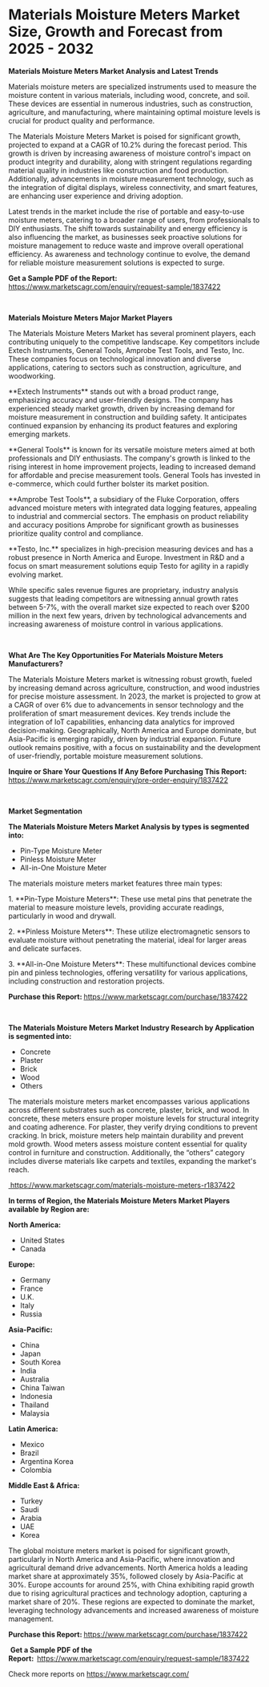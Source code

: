 <p><h1>Materials Moisture Meters Market Size, Growth and Forecast from 2025 - 2032</h1></p><p><strong>Materials Moisture Meters Market Analysis and Latest Trends</strong></p>
<p><p>Materials moisture meters are specialized instruments used to measure the moisture content in various materials, including wood, concrete, and soil. These devices are essential in numerous industries, such as construction, agriculture, and manufacturing, where maintaining optimal moisture levels is crucial for product quality and performance.</p><p>The Materials Moisture Meters Market is poised for significant growth, projected to expand at a CAGR of 10.2% during the forecast period. This growth is driven by increasing awareness of moisture control's impact on product integrity and durability, along with stringent regulations regarding material quality in industries like construction and food production. Additionally, advancements in moisture measurement technology, such as the integration of digital displays, wireless connectivity, and smart features, are enhancing user experience and driving adoption.</p><p>Latest trends in the market include the rise of portable and easy-to-use moisture meters, catering to a broader range of users, from professionals to DIY enthusiasts. The shift towards sustainability and energy efficiency is also influencing the market, as businesses seek proactive solutions for moisture management to reduce waste and improve overall operational efficiency. As awareness and technology continue to evolve, the demand for reliable moisture measurement solutions is expected to surge.</p></p>
<p><strong>Get a Sample PDF of the Report:&nbsp;</strong> <a href="https://www.marketscagr.com/enquiry/request-sample/1837422?utm_campaign=1889&utm_medium=2&utm_source=Github&utm_content=ia&utm_term=05032025&utm_id=materials-moisture-meters">https://www.marketscagr.com/enquiry/request-sample/1837422</a></p>
<p>&nbsp;</p>
<p><strong>Materials Moisture Meters Major Market Players</strong></p>
<p><p>The Materials Moisture Meters Market has several prominent players, each contributing uniquely to the competitive landscape. Key competitors include Extech Instruments, General Tools, Amprobe Test Tools, and Testo, Inc. These companies focus on technological innovation and diverse applications, catering to sectors such as construction, agriculture, and woodworking.</p><p>**Extech Instruments** stands out with a broad product range, emphasizing accuracy and user-friendly designs. The company has experienced steady market growth, driven by increasing demand for moisture measurement in construction and building safety. It anticipates continued expansion by enhancing its product features and exploring emerging markets.</p><p>**General Tools** is known for its versatile moisture meters aimed at both professionals and DIY enthusiasts. The company's growth is linked to the rising interest in home improvement projects, leading to increased demand for affordable and precise measurement tools. General Tools has invested in e-commerce, which could further bolster its market position.</p><p>**Amprobe Test Tools**, a subsidiary of the Fluke Corporation, offers advanced moisture meters with integrated data logging features, appealing to industrial and commercial sectors. The emphasis on product reliability and accuracy positions Amprobe for significant growth as businesses prioritize quality control and compliance.</p><p>**Testo, Inc.** specializes in high-precision measuring devices and has a robust presence in North America and Europe. Investment in R&D and a focus on smart measurement solutions equip Testo for agility in a rapidly evolving market.</p><p>While specific sales revenue figures are proprietary, industry analysis suggests that leading competitors are witnessing annual growth rates between 5-7%, with the overall market size expected to reach over $200 million in the next few years, driven by technological advancements and increasing awareness of moisture control in various applications.</p></p>
<p>&nbsp;</p>
<p><strong>What Are The Key Opportunities For Materials Moisture Meters Manufacturers?</strong></p>
<p><p>The Materials Moisture Meters market is witnessing robust growth, fueled by increasing demand across agriculture, construction, and wood industries for precise moisture assessment. In 2023, the market is projected to grow at a CAGR of over 6% due to advancements in sensor technology and the proliferation of smart measurement devices. Key trends include the integration of IoT capabilities, enhancing data analytics for improved decision-making. Geographically, North America and Europe dominate, but Asia-Pacific is emerging rapidly, driven by industrial expansion. Future outlook remains positive, with a focus on sustainability and the development of user-friendly, portable moisture measurement solutions.</p></p>
<p><strong>Inquire or Share Your Questions If Any Before Purchasing This Report:</strong> <a href="https://www.marketscagr.com/enquiry/pre-order-enquiry/1837422?utm_campaign=1889&utm_medium=2&utm_source=Github&utm_content=ia&utm_term=05032025&utm_id=materials-moisture-meters">https://www.marketscagr.com/enquiry/pre-order-enquiry/1837422</a></p>
<p>&nbsp;</p>
<p><strong>Market Segmentation</strong></p>
<p><strong>The Materials Moisture Meters Market Analysis by types is segmented into:</strong></p>
<p><ul><li>Pin-Type Moisture Meter</li><li>Pinless Moisture Meter</li><li>All-in-One Moisture Meter</li></ul></p>
<p><p>The materials moisture meters market features three main types: </p><p>1. **Pin-Type Moisture Meters**: These use metal pins that penetrate the material to measure moisture levels, providing accurate readings, particularly in wood and drywall.</p><p>2. **Pinless Moisture Meters**: These utilize electromagnetic sensors to evaluate moisture without penetrating the material, ideal for larger areas and delicate surfaces.</p><p>3. **All-in-One Moisture Meters**: These multifunctional devices combine pin and pinless technologies, offering versatility for various applications, including construction and restoration projects.</p></p>
<p><strong>Purchase this Report:&nbsp;</strong><a href="https://www.marketscagr.com/purchase/1837422?utm_campaign=1889&utm_medium=2&utm_source=Github&utm_content=ia&utm_term=05032025&utm_id=materials-moisture-meters">https://www.marketscagr.com/purchase/1837422</a></p>
<p>&nbsp;</p>
<p><strong>The Materials Moisture Meters Market Industry Research by Application is segmented into:</strong></p>
<p><ul><li>Concrete</li><li>Plaster</li><li>Brick</li><li>Wood</li><li>Others</li></ul></p>
<p><p>The materials moisture meters market encompasses various applications across different substrates such as concrete, plaster, brick, and wood. In concrete, these meters ensure proper moisture levels for structural integrity and coating adherence. For plaster, they verify drying conditions to prevent cracking. In brick, moisture meters help maintain durability and prevent mold growth. Wood meters assess moisture content essential for quality control in furniture and construction. Additionally, the “others” category includes diverse materials like carpets and textiles, expanding the market's reach.</p></p>
<p><a href="https://www.marketscagr.com/materials-moisture-meters-r1837422?utm_campaign=1889&utm_medium=2&utm_source=Github&utm_content=ia&utm_term=05032025&utm_id=materials-moisture-meters">&nbsp;https://www.marketscagr.com/materials-moisture-meters-r1837422</a></p>
<p><strong>In terms of Region, the Materials Moisture Meters Market Players available by Region are:</strong></p>
<p>
    <p> <strong> North America: </strong>
        <ul>
            <li>United States</li>
            <li>Canada</li>
        </ul>
        </p> 
    <p> <strong> Europe: </strong>
        <ul>
            <li>Germany</li>
            <li>France</li>
            <li>U.K.</li>
            <li>Italy</li>
            <li>Russia</li>
        </ul>
        </p> 
    <p> <strong> Asia-Pacific: </strong>
        <ul>
            <li>China</li>
            <li>Japan</li>
            <li>South Korea</li>
            <li>India</li>
            <li>Australia</li>
            <li>China Taiwan</li>
            <li>Indonesia</li>
            <li>Thailand</li>
            <li>Malaysia</li>
        </ul>
        </p> 
    <p> <strong> Latin America: </strong>
        <ul>
            <li>Mexico</li>
            <li>Brazil</li>
            <li>Argentina Korea</li>
            <li>Colombia</li>
        </ul>
        </p> 
    <p> <strong> Middle East & Africa: </strong>
        <ul>
            <li>Turkey</li>
            <li>Saudi</li>
            <li>Arabia</li>
            <li>UAE</li>
            <li>Korea</li>
        </ul>
    </p>
    </p>
<p><p>The global moisture meters market is poised for significant growth, particularly in North America and Asia-Pacific, where innovation and agricultural demand drive advancements. North America holds a leading market share at approximately 35%, followed closely by Asia-Pacific at 30%. Europe accounts for around 25%, with China exhibiting rapid growth due to rising agricultural practices and technology adoption, capturing a market share of 20%. These regions are expected to dominate the market, leveraging technology advancements and increased awareness of moisture management.</p></p>
<p><strong>Purchase this Report: </strong><a href="https://www.marketscagr.com/purchase/1837422?utm_campaign=1889&utm_medium=2&utm_source=Github&utm_content=ia&utm_term=05032025&utm_id=materials-moisture-meters">https://www.marketscagr.com/purchase/1837422</a></p>
<p>&nbsp;<strong>Get a Sample PDF of the Report:&nbsp;&nbsp;</strong><a href="https://www.marketscagr.com/enquiry/request-sample/1837422?utm_campaign=1889&utm_medium=2&utm_source=Github&utm_content=ia&utm_term=05032025&utm_id=materials-moisture-meters">https://www.marketscagr.com/enquiry/request-sample/1837422</a></p>
<p><strong></strong></p>
<p>Check more reports on <a href="https://www.marketscagr.com/?utm_campaign=1889&utm_medium=2&utm_source=Github&utm_content=ia&utm_term=05032025&utm_id=materials-moisture-meters">https://www.marketscagr.com/</a></p>